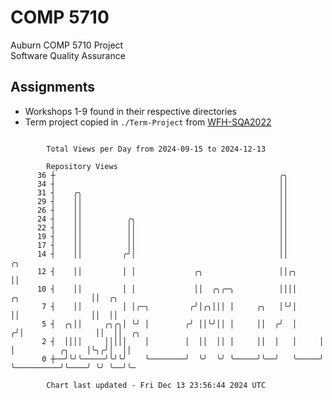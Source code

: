 # COMP 5710
Auburn COMP 5710 Project  
Software Quality Assurance

## Assignments
- Workshops 1-9 found in their respective directories
- Term project copied in `./Term-Project` from [WFH-SQA2022](https://github.com/wumphlett/WFH-SQA2022-AUBURN)

```

        Total Views per Day from 2024-09-15 to 2024-12-13

        Repository Views
      36 ┼                                                  ╭╮
      34 ┤                                                  ││
      31 ┤    ╭╮                                            ││
      29 ┤    ││                                            ││
      26 ┤    ││                                            ││
      24 ┤    ││          ╭╮                                ││
      22 ┤    ││          ││                                ││
      19 ┤    ││          ││                                ││
      17 ┤    ││          ││                                ││
      14 ┤    ││         ╭╯│                                ││                          ╭╮
      12 ┤    ││         │ │             ╭╮                 ││╭╮                        ││
      10 ┤    ││         │ │             ││  ╭╮╭─╮          ││││      ╭╮                ││  ╭╮
       7 ┤    ││         │ │╭─╮         ╭╯│╭╮│││ │     ╭╮   │╰╯│      ││                ││  ││
       5 ┤  ╭╮││     ╭╮╭╮│ ╰╯ │        ╭╯ ││╰╯││ │     ││  ╭╯  │     ╭╯│                ││  ││  ╭╮
       2 ┤  ││││     │││││    │        │  ││  ││ │     ││  │   │     │ │          ╭╮    │╰╮╭╯│  ││
       0 ┼──╯╰╯╰─────╯╰╯╰╯    ╰────────╯  ╰╯  ╰╯ ╰─────╯╰──╯   ╰─────╯ ╰──────────╯╰────╯ ╰╯ ╰──╯╰─

        Chart last updated - Fri Dec 13 23:56:44 2024 UTC
        
```
